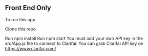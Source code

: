 ## Front End Only

To run this app. 

Clone this repo

Run npm install
Run npm start
You must add your own API key in the src/App.js file to connect to Clarifai.
You can grab Clarifai API key on https://www.clarifai.com/

